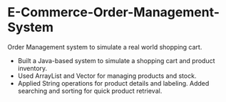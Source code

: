 # E-Commerce-Order-Management-System
Order Management system to simulate a real world shopping cart. 
<br>
- Built a Java-based system to simulate a shopping cart and product inventory.
- Used ArrayList and Vector for managing products and stock.
- Applied String operations for product details and labeling. Added searching and sorting for quick product retrieval.
